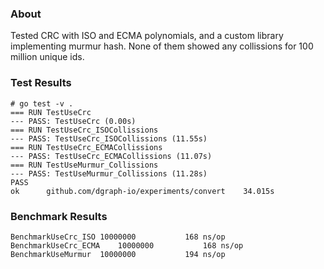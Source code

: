 ### About

Tested CRC with ISO and ECMA polynomials, and a custom library implementing
murmur hash. None of them showed any collissions for 100 million unique ids.

### Test Results

```
# go test -v .
=== RUN TestUseCrc
--- PASS: TestUseCrc (0.00s)
=== RUN TestUseCrc_ISOCollissions
--- PASS: TestUseCrc_ISOCollissions (11.55s)
=== RUN TestUseCrc_ECMACollissions
--- PASS: TestUseCrc_ECMACollissions (11.07s)
=== RUN TestUseMurmur_Collissions
--- PASS: TestUseMurmur_Collissions (11.28s)
PASS
ok  	github.com/dgraph-io/experiments/convert	34.015s
```

### Benchmark Results

```
BenchmarkUseCrc_ISO	10000000	       168 ns/op
BenchmarkUseCrc_ECMA	10000000	       168 ns/op
BenchmarkUseMurmur	10000000	       194 ns/op
```
